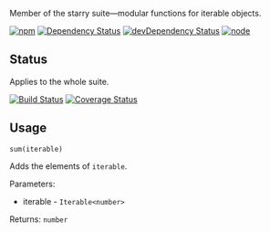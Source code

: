 Member of the starry suite—modular functions for iterable objects.

[![npm](https://img.shields.io/npm/v/starry.sum.svg?style=flat-square)](https://www.npmjs.com/package/starry.sum) [![Dependency Status](https://img.shields.io/david/starry.sum.svg?style=flat-square)](https://david-dm.org/starry.sum) [![devDependency Status](https://img.shields.io/david/dev/starry.sum.svg?style=flat-square)](https://david-dm.org/starry.sum#info=devDependencies) [![node](https://img.shields.io/node/v/starry.sum.svg?style=flat-square)](https://nodejs.org/en/download/)

## Status

Applies to the whole suite.

[![Build Status](https://img.shields.io/travis/seangenabe/starry.svg?style=flat-square)](https://travis-ci.org/seangenabe/starry) [![Coverage Status](https://img.shields.io/coveralls/seangenabe/starry.svg?style=flat-square)](https://coveralls.io/github/seangenabe/starry)

## Usage

`sum(iterable)`

Adds the elements of `iterable`.

Parameters:
* iterable - `Iterable<number>`

Returns: `number`

